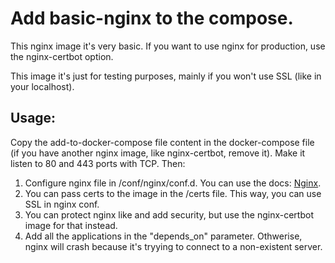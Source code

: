# Add basic-nginx to the compose.

This nginx image it's very basic. If you want to use nginx for production, use the nginx-certbot option.

This image it's just for testing purposes, mainly if you won't use SSL (like in your localhost).

## Usage:

Copy the add-to-docker-compose file content in the docker-compose file (if you have another nginx image, like nginx-certbot, remove it).
Make it listen to 80 and 443 ports with TCP.
Then:

1. Configure nginx file in /conf/nginx/conf.d. You can use the docs: [Nginx](https://nginx.org/en/docs/).
1. You can pass certs to the image in the /certs file. This way, you can use SSL in nginx conf.
1. You can protect nginx like and add security, but use the nginx-certbot image for that instead.
1. Add all the applications in the "depends_on" parameter. Othwerise, nginx will crash because it's tryying to connect to a non-existent server.
